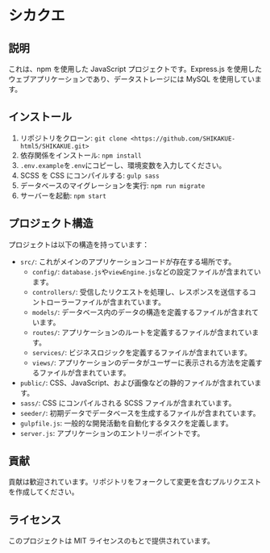 # シカクエ

## 説明

これは、npm を使用した JavaScript プロジェクトです。Express.js を使用したウェブアプリケーションであり、データストレージには MySQL を使用しています。

## インストール

1. リポジトリをクローン: `git clone <https://github.com/SHIKAKUE-html5/SHIKAKUE.git>`
2. 依存関係をインストール: `npm install`
3. `.env.example`を`.env`にコピーし、環境変数を入力してください。
4. SCSS を CSS にコンパイルする: `gulp sass`
5. データベースのマイグレーションを実行: `npm run migrate`
6. サーバーを起動: `npm start`

## プロジェクト構造

プロジェクトは以下の構造を持っています：

- `src/`: これがメインのアプリケーションコードが存在する場所です。
  - `config/`: `database.js`や`viewEngine.js`などの設定ファイルが含まれています。
  - `controllers/`: 受信したリクエストを処理し、レスポンスを送信するコントローラーファイルが含まれています。
  - `models/`: データベース内のデータの構造を定義するファイルが含まれています。
  - `routes/`: アプリケーションのルートを定義するファイルが含まれています。
  - `services/`: ビジネスロジックを定義するファイルが含まれています。
  - `views/`: アプリケーションのデータがユーザーに表示される方法を定義するファイルが含まれています。
- `public/`: CSS、JavaScript、および画像などの静的ファイルが含まれています。
- `sass/`: CSS にコンパイルされる SCSS ファイルが含まれています。
- `seeder/`: 初期データでデータベースを生成するファイルが含まれています。
- `gulpfile.js`: 一般的な開発活動を自動化するタスクを定義します。
- `server.js`: アプリケーションのエントリーポイントです。

## 貢献

貢献は歓迎されています。リポジトリをフォークして変更を含むプルリクエストを作成してください。

## ライセンス

このプロジェクトは MIT ライセンスのもとで提供されています。
